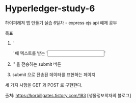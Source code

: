 # Hyperledger-study-6

하이퍼레져 앱 만들기 실습 6일차 - express ejs api 예제 공부

목표

  1) '<form>' 에 텍스트를 받는 '<input>'
  
  2) '<form>' 을 전송하는 submit 버튼
  
  3) submit 으로 전송된 데이터를 표현하는 페이지

세 가지 사항을 GET 과 POST 로 구현한다.


출처: https://korbillgates.tistory.com/183 [생물정보학자의 블로그]
